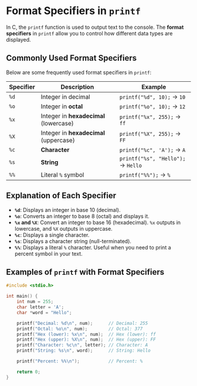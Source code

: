 # Format Specifiers in `printf`

In C, the `printf` function is used to output text to the console. The **format specifiers** in `printf` allow you to control how different data types are displayed.

## Commonly Used Format Specifiers

Below are some frequently used format specifiers in `printf`:

| Specifier | Description                            | Example                            |
| --------- | -------------------------------------- | ---------------------------------- |
| `%d`      | Integer in decimal                     | `printf("%d", 10);` → `10`         |
| `%o`      | Integer in **octal**                   | `printf("%o", 10);` → `12`         |
| `%x`      | Integer in **hexadecimal** (lowercase) | `printf("%x", 255);` → `ff`        |
| `%X`      | Integer in **hexadecimal** (uppercase) | `printf("%X", 255);` → `FF`        |
| `%c`      | **Character**                          | `printf("%c", 'A');` → `A`         |
| `%s`      | **String**                             | `printf("%s", "Hello");` → `Hello` |
| `%%`      | Literal `%` symbol                     | `printf("%%");` → `%`              |

## Explanation of Each Specifier

- **`%d`**: Displays an integer in base 10 (decimal).
- **`%o`**: Converts an integer to base 8 (octal) and displays it.
- **`%x` and `%X`**: Convert an integer to base 16 (hexadecimal). `%x` outputs in lowercase, and `%X` outputs in uppercase.
- **`%c`**: Displays a single character.
- **`%s`**: Displays a character string (null-terminated).
- **`%%`**: Displays a literal `%` character. Useful when you need to print a percent symbol in your text.

## Examples of `printf` with Format Specifiers

```c
#include <stdio.h>

int main() {
    int num = 255;
    char letter = 'A';
    char *word = "Hello";

    printf("Decimal: %d\n", num);      // Decimal: 255
    printf("Octal: %o\n", num);        // Octal: 377
    printf("Hex (lower): %x\n", num);  // Hex (lower): ff
    printf("Hex (upper): %X\n", num);  // Hex (upper): FF
    printf("Character: %c\n", letter); // Character: A
    printf("String: %s\n", word);      // String: Hello

    printf("Percent: %%\n");           // Percent: %

    return 0;
}

```
